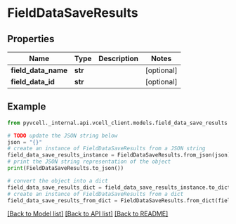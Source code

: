 # FieldDataSaveResults

## Properties

| Name                | Type    | Description | Notes      |
| ------------------- | ------- | ----------- | ---------- |
| **field_data_name** | **str** |             | [optional] |
| **field_data_id**   | **str** |             | [optional] |

## Example

```python
from pyvcell._internal.api.vcell_client.models.field_data_save_results import FieldDataSaveResults

# TODO update the JSON string below
json = "{}"
# create an instance of FieldDataSaveResults from a JSON string
field_data_save_results_instance = FieldDataSaveResults.from_json(json)
# print the JSON string representation of the object
print(FieldDataSaveResults.to_json())

# convert the object into a dict
field_data_save_results_dict = field_data_save_results_instance.to_dict()
# create an instance of FieldDataSaveResults from a dict
field_data_save_results_from_dict = FieldDataSaveResults.from_dict(field_data_save_results_dict)
```

[[Back to Model list]](../README.md#documentation-for-models) [[Back to API list]](../README.md#documentation-for-api-endpoints) [[Back to README]](../README.md)
